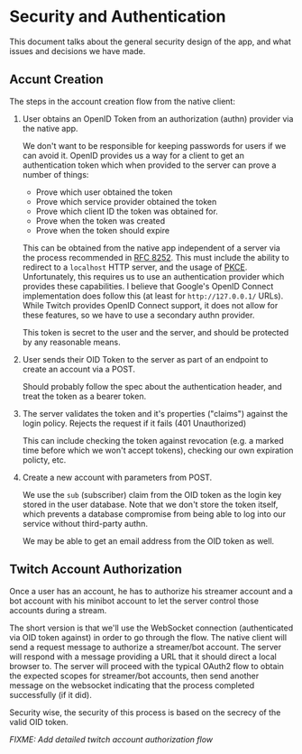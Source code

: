# Security and Authentication

This document talks about the general security design of the app, and what issues and decisions we have made.

## Accunt Creation

The steps in the account creation flow from the native client:

1. User obtains an OpenID Token from an authorization (authn) provider via the native app.

   We don't want to be responsible for keeping passwords for users if we can avoid it. OpenID provides us a way for a client to get an authentication token which when provided to the server can prove a number of things:

   - Prove which user obtained the token
   - Prove which service provider obtained the token
   - Prove which client ID the token was obtained for.
   - Prove when the token was created
   - Prove when the token should expire

   This can be obtained from the native app independent of a server via the process recommended in [RFC 8252](https://tools.ietf.org/html/rfc8252). This must include the ability to redirect to a `localhost` HTTP server, and the usage of [PKCE](https://tools.ietf.org/html/rfc7636). Unfortunately, this requires us to use an authentication provider which provides these capabilities. I believe that Google's OpenID Connect implementation does follow this (at least for `http://127.0.0.1/` URLs). While Twitch provides OpenID Connect support, it does not allow for these features, so we have to use a secondary authn provider.

   This token is secret to the user and the server, and should be protected by any reasonable means.

2. User sends their OID Token to the server as part of an endpoint to create an account via a POST.

   Should probably follow the spec about the authentication header, and treat the token as a bearer token.

3. The server validates the token and it's properties ("claims") against the login policy. Rejects the request if it fails (401 Unauthorized)

   This can include checking the token against revocation (e.g. a marked time before which we won't accept tokens), checking our own expiration policty, etc.

4. Create a new account with parameters from POST.

   We use the `sub` (subscriber) claim from the OID token as the login key stored in the user database. Note that we don't store the token itself, which prevents a database compromise from being able to log into our service without third-party authn.

   We may be able to get an email address from the OID token as well.

## Twitch Account Authorization

Once a user has an account, he has to authorize his streamer account and a bot account with his minibot account to let the server control those accounts during a stream.

The short version is that we'll use the WebSocket connection (authenticated via OID token against) in order to go through the flow. The native client will send a request message to authorize a streamer/bot account. The server will respond with a message providing a URL that it should direct a local browser to. The server will proceed with the typical OAuth2 flow to obtain the expected scopes for streamer/bot accounts, then send another message on the websocket indicating that the process completed successfully (if it did).

Security wise, the security of this process is based on the secrecy of the valid OID token.

*FIXME: Add detailed twitch account authorization flow*